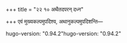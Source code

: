 +++
title = "२२ १० अथैतदपरन् दध्न"

+++
एवं मुख्यकल्पमुपदिश्य, अथानुकल्पमुपदिशन्ति—

hugo-version: "0.94.2"hugo-version: "0.94.2"